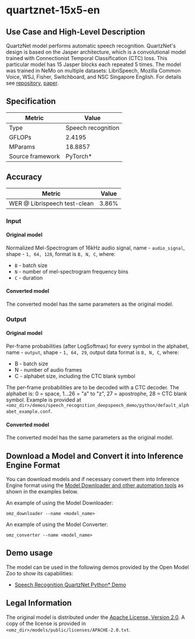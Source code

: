 # quartznet-15x5-en

## Use Case and High-Level Description

QuartzNet model performs automatic speech recognition. QuartzNet's design is based on the Jasper architecture,
which is a convolutional model trained with Connectionist Temporal Classification (CTC) loss.
This particular model has 15 Jasper blocks each repeated 5 times. The model was trained in NeMo on multiple datasets:
LibriSpeech, Mozilla Common Voice, WSJ, Fisher, Switchboard, and NSC Singapore English.
For details see [repository](https://github.com/NVIDIA/NeMo), [paper](https://arxiv.org/pdf/1910.10261.pdf).

## Specification

| Metric           | Value              |
| ---------------- | ------------------ |
| Type             | Speech recognition |
| GFLOPs           | 2.4195             |
| MParams          | 18.8857            |
| Source framework | PyTorch\*          |

## Accuracy

| Metric                       | Value |
| ---------------------------- | ----- |
| WER @ Librispeech test-clean | 3.86% |

### Input

#### Original model

Normalized Mel-Spectrogram of 16kHz audio signal, name - `audio_signal`,  shape - `1, 64, 128`, format is `B, N, C`, where:

- `B` - batch size
- `N` - number of mel-spectrogram frequency bins
- `C` - duration

#### Converted model

The converted model has the same parameters as the original model.

### Output

#### Original model

Per-frame probabilities (after LogSoftmax) for every symbol in the alphabet, name - `output`,  shape - `1, 64, 29`, output data format is `B, N, C`, where:

- B - batch size
- N - number of audio frames
- C - alphabet size, including the CTC blank symbol

The per-frame probabilities are to be decoded with a CTC decoder.
The alphabet is: 0 = space, 1...26 = "a" to "z", 27 = apostrophe, 28 = CTC blank symbol. Example is provided at `<omz_dir>/demos/speech_recognition_deepspeech_demo/python/default_alphabet_example.conf`.

#### Converted model

The converted model has the same parameters as the original model.

## Download a Model and Convert it into Inference Engine Format

You can download models and if necessary convert them into Inference Engine format using the [Model Downloader and other automation tools](../../../tools/model_tools/README.md) as shown in the examples below.

An example of using the Model Downloader:
```
omz_downloader --name <model_name>
```

An example of using the Model Converter:
```
omz_converter --name <model_name>
```

## Demo usage

The model can be used in the following demos provided by the Open Model Zoo to show its capabilities:

* [Speech Recognition QuartzNet Python\* Demo](../../../demos/speech_recognition_quartznet_demo/python/README.md)

## Legal Information

The original model is distributed under the
[Apache License, Version 2.0](https://raw.githubusercontent.com/NVIDIA/NeMo/main/LICENSE).
A copy of the license is provided in `<omz_dir>/models/public/licenses/APACHE-2.0.txt`.
